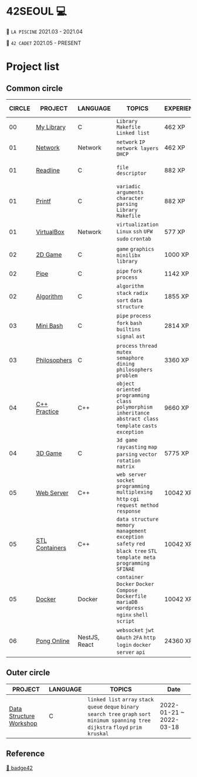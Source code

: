 42SEOUL 💻
=======

🌱 `LA PISCINE` 2021.03 - 2021.04

🌱 `42 CADET` 2021.05 - PRESENT

# Project list

## Common circle

| CIRCLE | PROJECT                                                                         | LANGUAGE    | TOPICS                                                                                                                 | EXPERIENCE | STATUS                                                                                                                                           | Date of Completion |
| ------ | ------------------------------------------------------------------------------- | ----------- | ---------------------------------------------------------------------------------------------------------------------- | ---------- | ------------------------------------------------------------------------------------------------------------------------------------------------ | ------------------ |
| 00     | [My Library](./LIBFT)                                                             | C           | `Library` `Makefile` `Linked list`                                                                                     | 462 XP     | [![sokim's 42 Libft Score](https://badge42.vercel.app/api/v2/cl1sxc9pb003009jgq7f86utb/project/2166491)](https://github.com/JaeSeoKim/badge42)                     | 2021-05-20         |
| 01     | [Network](./NETWORK)                                                         | Network     | `network` `IP` `network layers` `DHCP`                                                                                 | 462 XP     | [![sokim's 42 netwhat Score](https://badge42.vercel.app/api/v2/cl1sxc9pb003009jgq7f86utb/project/2200411)](https://github.com/JaeSeoKim/badge42)                 | 2021-05-27         |
| 01     | [Readline](./GNL)                                             | C           | `file descriptor`                                                                                                      | 882 XP     | [![sokim's 42 get_next_line Score](https://badge42.vercel.app/api/v2/cl1sxc9pb003009jgq7f86utb/project/2177252)](https://github.com/JaeSeoKim/badge42)    | 2021-05-31         |
| 01     | [Printf](./PRINTF)                                                     | C           | `variadic arguments` `character parsing` `Library` `Makefile`                   | 882 XP     | [![sokim's 42 get_next_line Score](https://badge42.vercel.app/api/v2/cl1sxc9pb003009jgq7f86utb/project/2177252)](https://github.com/JaeSeoKim/badge42)             | 2021-06-13         |
| 01     | [VirtualBox](./VIRTUALBOX)                                                         | Network     | `virtualization` `Linux` `ssh` `UFW` `sudo` `crontab`                                                                                | 577 XP     | [![sokim's 42 Born2beroot Score](https://badge42.vercel.app/api/v2/cl1sxc9pb003009jgq7f86utb/project/2178392)](https://github.com/JaeSeoKim/badge42)                | 2022-02-12         |
| 02   | [2D Game](./SOLONG)                                                     | C  | `game` `graphics` `minilibx` `library`                                                                                    | 1000 XP    | [![sokim's 42 so_long Score](https://badge42.vercel.app/api/v2/cl1sxc9pb003009jgq7f86utb/project/2388526)](https://github.com/JaeSeoKim/badge42)             | 2022-01-29         |
| 02   | [Pipe](./PIPEX)                                     | C           | `pipe` `fork` `process`                                                                                         | 1142 XP    | [![sokim's 42 pipex Score](https://badge42.vercel.app/api/v2/cl1sxc9pb003009jgq7f86utb/project/2209830)](https://github.com/JaeSeoKim/badge42)                    | 2021-07-06         |
| 02   | [Algorithm](./PUSHSWAP)                             | C           | `algorithm` `stack` `radix sort` `data structure`                                                                                            | 1855 XP    | [![sokim's 42 push_swap Score](https://badge42.vercel.app/api/v2/cl1sxc9pb003009jgq7f86utb/project/2207160)](https://github.com/JaeSeoKim/badge42)             | 2022-03-02         |
| 03     | [Mini Bash](https://github.com/S0YKIM/42-MINISHELL)          | C           | `pipe` `process` `fork` `bash` `builtins` `signal` `ast`                                                                            | 2814 XP    | [![sokim's 42 minishell Score](https://badge42.vercel.app/api/v2/cl1sxc9pb003009jgq7f86utb/project/2519933)](https://github.com/JaeSeoKim/badge42)            | 2022-05-04         |
| 03     | [Philosophers](./PHILO)                       | C           | `process` `thread` `mutex` `semaphore` `dining philosophers problem`                                                   | 3360 XP    | [![sokim's 42 Philosophers Score](https://badge42.vercel.app/api/v2/cl1sxc9pb003009jgq7f86utb/project/2519938)](https://github.com/JaeSeoKim/badge42)       | 2022-06-05         |
| 04     | [C++ Practice](./CPP)                       | C++           | `object oriented programming` `class` `polymorphism` `inheritance` `abstract class` `template` `casts` `exception`                                                  | 9660 XP    | [![sokim's 42 CPP Module 08 Score](https://badge42.vercel.app/api/v2/cl1sxc9pb003009jgq7f86utb/project/2665834)](https://github.com/JaeSeoKim/badge42)       | 2022-07-14         |
| 04     | [3D Game](https://github.com/S0YKIM/Cub3d)                       | C           | `3d game` `raycasting` `map parsing` `vector` `rotation matrix`                                                  | 5775 XP    | [![sokim's 42 cub3d Score](https://badge42.vercel.app/api/v2/cl1sxc9pb003009jgq7f86utb/project/2727036)](https://github.com/JaeSeoKim/badge42)  | 2022-09-11         |
| 05     | [Web Server](https://github.com/S0YKIM/ngin-xs)                       | C++           | `web server` `socket programming` `multiplexing` `http` `cgi` `request method` `response`                                                  | 10042 XP    | [![sokim's 42 webserv Score](https://badge42.vercel.app/api/v2/cl1sxc9pb003009jgq7f86utb/project/2861818)](https://github.com/JaeSeoKim/badge42)      | 2022-11-02         |
| 05     | [STL Containers](./CONTAINERS)                       | C++           | `data structure` `memory management` `exception safety` `red black tree` `STL` `template meta programming` `SFINAE`                                                 | 10042 XP    | [![sokim's 42 ft_containers Score](https://badge42.vercel.app/api/v2/cl1sxc9pb003009jgq7f86utb/project/2861817)](https://github.com/JaeSeoKim/badge42)       | 2023-02-12         |
| 05     | [Docker](./INCEPTION)                       | Docker           | `container` `Docker` `Docker Compose` `Dockerfile` `mariaDB` `wordpress` `nginx` `shell script`                                                  | 10042 XP    | [![sokim's 42 Inception Score](https://badge42.vercel.app/api/v2/cl1sxc9pb003009jgq7f86utb/project/2861814)](https://github.com/JaeSeoKim/badge42)      | 2023-03-07         |
| 06     | [Pong Online](https://github.com/S0YKIM/Pong-game-online)                       | NestJS, React           | `websocket` `jwt` `OAuth` `2FA` `http` `login` `docker` `server` `api`                                                 | 24360 XP    | [![sokim's 42 ft_transcendence Score](https://badge42.vercel.app/api/v2/cl1sxc9pb003009jgq7f86utb/project/3030873)](https://github.com/JaeSeoKim/badge42)      | 2023-05-16         |


## Outer circle

| PROJECT                                                                       | LANGUAGE          | TOPICS                               | Date        |
| ----------------------------------------------------------------------------- | ----------------- | ------------------------------------ | ----------------- |
| [Data Structure Workshop](https://github.com/S0YKIM/DATA-STRUCTURE) | C | `linked list` `array` `stack` `queue` `deque` `binary search tree` `graph` `sort` `minimum spanning tree` `dijkstra` `floyd` `prim` `kruskal` | 2022-01-21 ~ 2022-03-18         |

## Reference
[🚀 badge42](https://github.com/JaeSeoKim/badge42)
